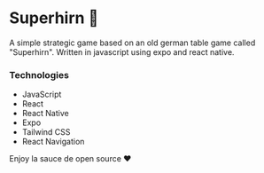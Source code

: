 # Superhirn 🧠
A simple strategic game based on an old german table game called "Superhirn". Written in javascript using expo and react native.

### Technologies
- JavaScript
- React
- React Native
- Expo
- Tailwind CSS
- React Navigation

Enjoy la sauce de open source ❤️
